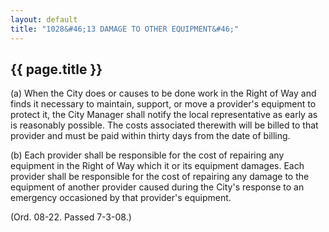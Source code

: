 ```yaml
---
layout: default 
title: "1028&#46;13 DAMAGE TO OTHER EQUIPMENT&#46;"
---
```


{{ page.title }}
----------------

​(a) When the City does or causes to be done work in the Right of Way
and finds it necessary to maintain, support, or move a provider's
equipment to protect it, the City Manager shall notify the local
representative as early as is reasonably possible. The costs associated
therewith will be billed to that provider and must be paid within thirty
days from the date of billing.

​(b) Each provider shall be responsible for the cost of repairing any
equipment in the Right of Way which it or its equipment damages. Each
provider shall be responsible for the cost of repairing any damage to
the equipment of another provider caused during the City's response to
an emergency occasioned by that provider's equipment.

(Ord. 08-22. Passed 7-3-08.)
